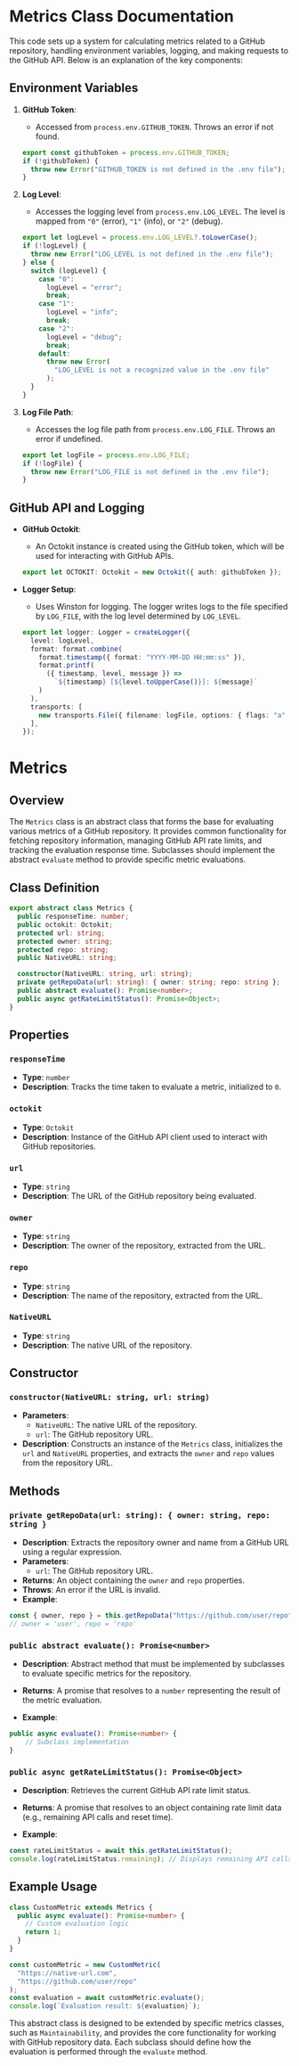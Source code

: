 # Metrics Class Documentation

This code sets up a system for calculating metrics related to a GitHub repository, handling environment variables, logging, and making requests to the GitHub API. Below is an explanation of the key components:

## Environment Variables

1. **GitHub Token**:

   - Accessed from `process.env.GITHUB_TOKEN`. Throws an error if not found.

   ```typescript
   export const githubToken = process.env.GITHUB_TOKEN;
   if (!githubToken) {
     throw new Error("GITHUB_TOKEN is not defined in the .env file");
   }
   ```

2. **Log Level**:

   - Accesses the logging level from `process.env.LOG_LEVEL`. The level is mapped from `"0"` (error), `"1"` (info), or `"2"` (debug).

   ```typescript
   export let logLevel = process.env.LOG_LEVEL?.toLowerCase();
   if (!logLevel) {
     throw new Error("LOG_LEVEL is not defined in the .env file");
   } else {
     switch (logLevel) {
       case "0":
         logLevel = "error";
         break;
       case "1":
         logLevel = "info";
         break;
       case "2":
         logLevel = "debug";
         break;
       default:
         throw new Error(
           "LOG_LEVEL is not a recognized value in the .env file"
         );
     }
   }
   ```

3. **Log File Path**:

   - Accesses the log file path from `process.env.LOG_FILE`. Throws an error if undefined.

   ```typescript
   export let logFile = process.env.LOG_FILE;
   if (!logFile) {
     throw new Error("LOG_FILE is not defined in the .env file");
   }
   ```

## GitHub API and Logging

- **GitHub Octokit**:

  - An Octokit instance is created using the GitHub token, which will be used for interacting with GitHub APIs.

  ```typescript
  export let OCTOKIT: Octokit = new Octokit({ auth: githubToken });
  ```

- **Logger Setup**:

  - Uses Winston for logging. The logger writes logs to the file specified by `LOG_FILE`, with the log level determined by `LOG_LEVEL`.

  ```typescript
  export let logger: Logger = createLogger({
    level: logLevel,
    format: format.combine(
      format.timestamp({ format: "YYYY-MM-DD HH:mm:ss" }),
      format.printf(
        ({ timestamp, level, message }) =>
          `${timestamp} [${level.toUpperCase()}]: ${message}`
      )
    ),
    transports: [
      new transports.File({ filename: logFile, options: { flags: "a" } }),
    ],
  });
  ```

# Metrics

## Overview

The `Metrics` class is an abstract class that forms the base for evaluating various metrics of a GitHub repository. It provides common functionality for fetching repository information, managing GitHub API rate limits, and tracking the evaluation response time. Subclasses should implement the abstract `evaluate` method to provide specific metric evaluations.

## Class Definition

```typescript
export abstract class Metrics {
  public responseTime: number;
  public octokit: Octokit;
  protected url: string;
  protected owner: string;
  protected repo: string;
  public NativeURL: string;

  constructor(NativeURL: string, url: string);
  private getRepoData(url: string): { owner: string; repo: string };
  public abstract evaluate(): Promise<number>;
  public async getRateLimitStatus(): Promise<Object>;
}
```

## Properties

### `responseTime`

- **Type**: `number`
- **Description**: Tracks the time taken to evaluate a metric, initialized to `0`.

### `octokit`

- **Type**: `Octokit`
- **Description**: Instance of the GitHub API client used to interact with GitHub repositories.

### `url`

- **Type**: `string`
- **Description**: The URL of the GitHub repository being evaluated.

### `owner`

- **Type**: `string`
- **Description**: The owner of the repository, extracted from the URL.

### `repo`

- **Type**: `string`
- **Description**: The name of the repository, extracted from the URL.

### `NativeURL`

- **Type**: `string`
- **Description**: The native URL of the repository.

## Constructor

### `constructor(NativeURL: string, url: string)`

- **Parameters**:
  - `NativeURL`: The native URL of the repository.
  - `url`: The GitHub repository URL.
- **Description**: Constructs an instance of the `Metrics` class, initializes the `url` and `NativeURL` properties, and extracts the `owner` and `repo` values from the repository URL.

## Methods

### `private getRepoData(url: string): { owner: string, repo: string }`

- **Description**: Extracts the repository owner and name from a GitHub URL using a regular expression.
- **Parameters**:
  - `url`: The GitHub repository URL.
- **Returns**: An object containing the `owner` and `repo` properties.
- **Throws**: An error if the URL is invalid.
- **Example**:

```typescript
const { owner, repo } = this.getRepoData("https://github.com/user/repo");
// owner = 'user', repo = 'repo'
```

### `public abstract evaluate(): Promise<number>`

- **Description**: Abstract method that must be implemented by subclasses to evaluate specific metrics for the repository.
- **Returns**: A promise that resolves to a `number` representing the result of the metric evaluation.

- **Example**:

```typescript
public async evaluate(): Promise<number> {
    // Subclass implementation
}
```

### `public async getRateLimitStatus(): Promise<Object>`

- **Description**: Retrieves the current GitHub API rate limit status.
- **Returns**: A promise that resolves to an object containing rate limit data (e.g., remaining API calls and reset time).

- **Example**:

```typescript
const rateLimitStatus = await this.getRateLimitStatus();
console.log(rateLimitStatus.remaining); // Displays remaining API calls
```

## Example Usage

```typescript
class CustomMetric extends Metrics {
  public async evaluate(): Promise<number> {
    // Custom evaluation logic
    return 1;
  }
}

const customMetric = new CustomMetric(
  "https://native-url.com",
  "https://github.com/user/repo"
);
const evaluation = await customMetric.evaluate();
console.log(`Evaluation result: ${evaluation}`);
```

This abstract class is designed to be extended by specific metrics classes, such as `Maintainability`, and provides the core functionality for working with GitHub repository data. Each subclass should define how the evaluation is performed through the `evaluate` method.
